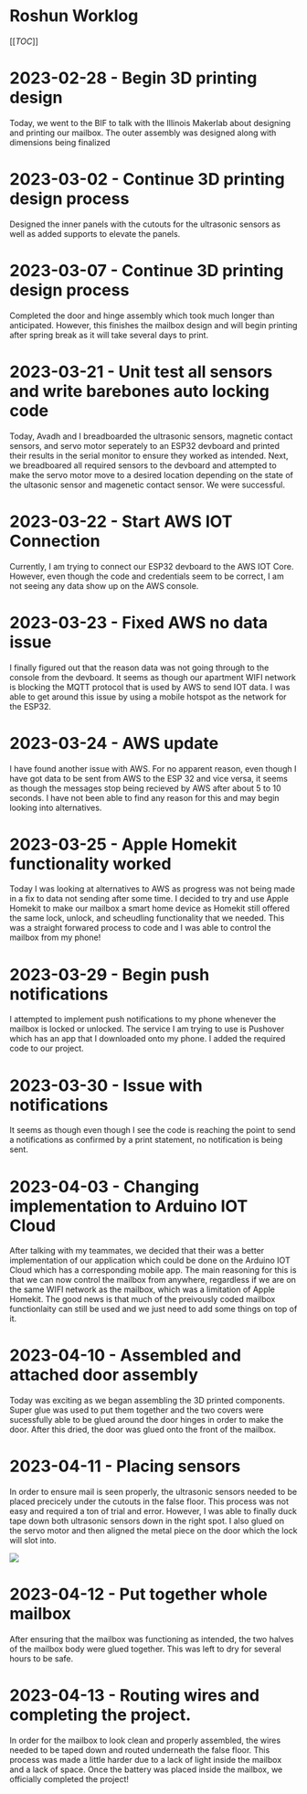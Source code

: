 # Roshun Worklog

[[_TOC_]]

# 2023-02-28 - Begin 3D printing design

Today, we went to the BIF to talk with the Illinois Makerlab about designing and printing our mailbox. The
outer assembly was designed along with dimensions being finalized

# 2023-03-02 - Continue 3D printing design process

Designed the inner panels with the cutouts for the ultrasonic sensors as well as added supports to elevate
the panels.

# 2023-03-07 - Continue 3D printing design process

Completed the door and hinge assembly which took much longer than anticipated. However, this finishes
the mailbox design and will begin printing after spring break as it will take several days to print.


# 2023-03-21 - Unit test all sensors and write barebones auto locking code

Today, Avadh and I breadboarded the ultrasonic sensors, magnetic contact sensors, and servo motor seperately
to an ESP32 devboard and printed their results in the serial monitor to ensure they worked as intended.
Next, we breadboared all required sensors to the devboard and attempted to make the servo motor move
to a desired location depending on the state of the ultasonic sensor and magenetic contact sensor. We
were successful.

# 2023-03-22 - Start AWS IOT Connection

Currently, I am trying to connect our ESP32 devboard to the AWS IOT Core. However, even though the code
and credentials seem to be correct, I am not seeing any data show up on the AWS console.

# 2023-03-23 - Fixed AWS no data issue

I finally figured out that the reason data was not going through to the console from the devboard. 
It seems as though our apartment WIFI network is blocking the MQTT protocol that is used by AWS
to send IOT data. I was able to get around this issue by using a mobile hotspot as the network for the 
ESP32.

# 2023-03-24 - AWS update

I have found another issue with AWS. For no apparent reason, even though I have got data to be sent from
AWS to the ESP 32 and vice versa, it seems as though the messages stop being recieved by AWS after about
5 to 10 seconds. I have not been able to find any reason for this and may begin looking into alternatives.

# 2023-03-25 - Apple Homekit functionality worked

Today I was looking at alternatives to AWS as progress was not being made in a fix to data not sending after
some time. I decided to try and use Apple Homekit to make our mailbox a smart home device as Homekit
still offered the same lock, unlock, and scheudling functionality that we needed. This was a straight
forwared process to code and I was able to control the mailbox from my phone!

# 2023-03-29 - Begin push notifications

I attempted to implement push notifications to my phone whenever the mailbox is locked or unlocked. The service
I am trying to use is Pushover which has an app that I downloaded onto my phone. I added the required code
to our project.


# 2023-03-30 - Issue with notifications

It seems as though even though I see the code is reaching the point to send a notifications as confirmed
by a print statement, no notification is being sent.

# 2023-04-03 - Changing implementation to Arduino IOT Cloud

After talking with my teammates, we decided that their was a better implementation of our application which 
could be done on the Arduino IOT Cloud which has a corresponding mobile app. The main reasoning for this
is that we can now control the mailbox from anywhere, regardless if we are on the same WIFI network as
the mailbox, which was a limitation of Apple Homekit. The good news is that much of the preivously coded
mailbox functionlaity can still be used and we just need to add some things on top of it.

# 2023-04-10 - Assembled and attached door assembly

Today was exciting as we began assembling the 3D printed components. Super glue was used to put them together
and the two covers were sucessfully able to be glued around the door hinges in order to make the door.
After this dried, the door was glued onto the front of the mailbox.

# 2023-04-11 - Placing sensors

In order to ensure mail is seen properly, the ultrasonic sensors needed to be placed precicely under
the cutouts in the false floor. This process was not easy and required a ton of trial and error.
However, I was able to finally duck tape down both ultrasonic sensors down in the right spot. I also
glued on the servo motor and then aligned the metal piece on the door which the lock will slot into.

![]([https://github.com/avadhnpatel/ECE-445-Team-26/blob/main/notebooks/Avadh/Screenshot%202023-05-03%20at%205.10.30%20PM.png](https://github.com/avadhnpatel/ECE-445-Team-26/blob/main/notebooks/Roshun/IMG_3947.HEIC))

# 2023-04-12 - Put together whole mailbox

After ensuring that the mailbox was functioning as intended, the two halves of the mailbox body were 
glued together. This was left to dry for several hours to be safe.

# 2023-04-13 - Routing wires and completing the project.

In order for the mailbox to look clean and properly assembled, the wires needed to be taped down and 
routed underneath the false floor. This process was made a little harder due to a lack of light inside
the mailbox and a lack of space. Once the battery was placed inside the mailbox, we officially completed
the project!






  
